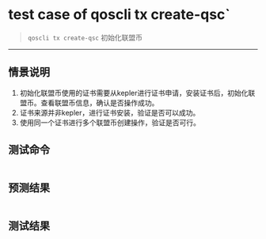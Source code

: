 # test case of qoscli tx create-qsc`

> `qoscli tx create-qsc` 初始化联盟币

---

## 情景说明

1. 初始化联盟币使用的证书需要从kepler进行证书申请，安装证书后，初始化联盟币。查看联盟币信息，确认是否操作成功。
2. 证书来源并非kepler，进行证书安装，验证是否可以成功。
3. 使用同一个证书进行多个联盟币创建操作，验证是否可行。

## 测试命令

```bash

```

## 预测结果

```text

```

## 测试结果

```bash

```
